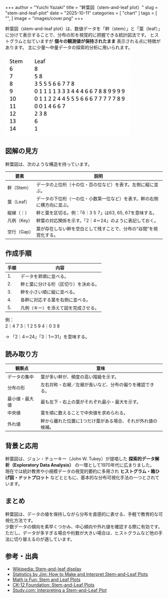 +++
author = "Yuichi Yazaki"
title = "幹葉図（stem-and-leaf plot）"
slug = "stem-and-leaf-plot"
date = "2025-10-11"
categories = [
    "chart"
]
tags = [
    "",
]
image = "images/cover.png"
+++

幹葉図（stem-and-leaf plot）は、数値データを「幹（stem）」と「葉（leaf）」に分けて表示することで、分布の形を視覚的に把握できる統計図法です。
ヒストグラムと似ていますが **個々の観測値が保持されたまま** 表示される点に特徴があります。
主に少量〜中量データの探索的分析に用いられます。

<!--more-->

![](images/mainvisual.png)


## 図解の見方

幹葉図は、次のような構造を持っています。

| 要素 | 説明 |
|------|------|
| 幹（Stem） | データの上位桁（十の位・百の位など）を表す。左側に縦に並ぶ。 |
| 葉（Leaf） | データの下位桁（一の位・小数第一位など）を表す。幹の右側に横方向に並ぶ。 |
| 縦線（｜） | 幹と葉を区切る。例：「6｜3 5 7」は63, 65, 67を意味する。 |
| 凡例（Key） | 幹葉の対応関係を示す。「2｜4＝24」のように表記しておく。 |
| 空行（Gap） | 葉が存在しない幹を空白として残すことで、分布の“谷間”を視覚化する。 |



## 作成手順

| 手順 | 内容 |
|------|------|
| 1. | データを昇順に並べる。 |
| 2. | 幹と葉に分ける桁（区切り）を決める。 |
| 3. | 幹を小さい順に縦に並べる。 |
| 4. | 各幹に対応する葉を右側に並べる。 |
| 5. | 凡例（キー）を添えて図を完成させる。 |

例：  
2｜4 7
3｜1 2 5 9
4｜0 3 8

→ 「2｜4＝24」「3｜1＝31」を意味する。



## 読み取り方

| 観察点 | 意味 |
|--------|------|
| データの集中 | 葉が多い幹が、頻度の高い階級を示す。 |
| 分布の形 | 左右対称・右裾／左裾が長いなど、分布の偏りを確認できる。 |
| 最小値・最大値 | 最も左下・右上の葉がそれぞれ最小・最大を示す。 |
| 中央値 | 葉を順に数えることで中央値を求められる。 |
| 外れ値 | 幹から離れた位置に1つだけ葉がある場合、それが外れ値の候補。 |




## 背景と応用

幹葉図は、ジョン・チューキー（John W. Tukey）が提唱した **探索的データ解析（Exploratory Data Analysis）** の一環として1970年代に広まりました。  
現在では統計教育や小規模データの視覚的要約に多用され **ヒストグラム・箱ひげ図・ドットプロット** などとともに、基本的な分布可視化手法の一つとされています。



## まとめ

幹葉図は、データの値を保持しながら分布を直感的に表せる、手軽で教育的な可視化方法です。  
少数データの傾向を素早くつかみ、中心傾向や外れ値を確認する際に有効です。  
ただし、データが多すぎる場合や桁数が大きい場合は、ヒストグラムなど他の手法に切り替えるのが適しています。



## 参考・出典

- [Wikipedia: Stem-and-leaf display](https://en.wikipedia.org/wiki/Stem-and-leaf_display)
- [Statistics by Jim: How to Make and Interpret Stem-and-Leaf Plots](https://statisticsbyjim.com/graphs/stem-and-leaf-plot/)
- [Math is Fun: Stem and Leaf Plots](https://www.mathsisfun.com/data/stem-leaf-plots.html)
- [CK-12 Foundation: Stem-and-Leaf Plots](https://www.ck12.org/statistics/stem-and-leaf-plots/)
- [Study.com: Interpreting a Stem-and-Leaf Plot](https://study.com/skill/learn/interpreting-a-stem-and-leaf-plot-explanation.html)